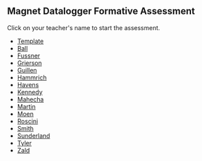 ## Magnet Datalogger Formative Assessment

Click on your teacher's name to start the assessment.

* [Template](https://docs.google.com/forms/d/1kMU0XGrYQ0HevnEEovR8MJybkxFYF58tKk4hyfQQs3c/edit)
* [Ball]()
* [Fussner]()
* [Grierson](https://docs.google.com/forms/d/e/1FAIpQLSc1w4HppgHht_8qJyaWyx2gRdNPbpv1UfY7Rtq9dFkWdoHiJg/viewform?usp=sf_link)
* [Guillen]()
* [Hammrich]()
* [Havens]()
* [Kennedy]()
* [Mahecha]()
* [Martin]()
* [Moen]()
* [Roscini]()
* [Smith]()
* [Sunderland]()
* [Tyler]()
* [Zald]()

